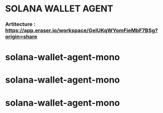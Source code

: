 # SOLANA WALLET AGENT

### Artitecture : https://app.eraser.io/workspace/GelUKqWYomFieMbF7BSg?origin=share
# solana-wallet-agent-mono
# solana-wallet-agent-mono
# solana-wallet-agent-mono

